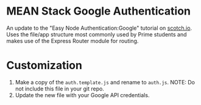 # MEAN Stack Google Authentication
An update to the "Easy Node Authentication:Google" tutorial on [scotch.io]("https://scotch.io/tutorials/easy-node-authentication-google"). Uses the file/app structure most commonly used by Prime students and makes use of the Express Router module for routing.

# Customization
1. Make a copy of the `auth.template.js`  and rename to `auth.js`. NOTE: Do not include this file in your git repo.
2. Update the new file with your Google API credentials.
